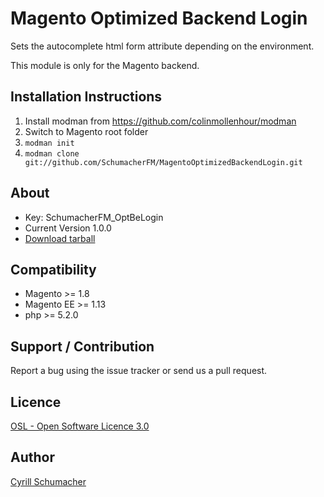 Magento Optimized Backend Login
===============================

Sets the autocomplete html form attribute depending on the environment.

This module is only for the Magento backend.

Installation Instructions
-------------------------
1. Install modman from https://github.com/colinmollenhour/modman
2. Switch to Magento root folder
3. `modman init`
4. `modman clone git://github.com/SchumacherFM/MagentoOptimizedBackendLogin.git`

About
-----
- Key: SchumacherFM_OptBeLogin
- Current Version 1.0.0
- [Download tarball](https://github.com/SchumacherFM/MagentoOptimizedBackendLogin/tags)

Compatibility
-------------
- Magento >= 1.8
- Magento EE >= 1.13
- php >= 5.2.0

Support / Contribution
----------------------

Report a bug using the issue tracker or send us a pull request.

Licence
-------
[OSL - Open Software Licence 3.0](http://opensource.org/licenses/osl-3.0.php)

Author
------

[Cyrill Schumacher](https://github.com/SchumacherFM)
